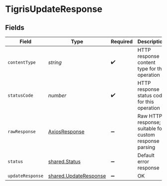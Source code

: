 # TigrisUpdateResponse


## Fields

| Field                                                                 | Type                                                                  | Required                                                              | Description                                                           |
| --------------------------------------------------------------------- | --------------------------------------------------------------------- | --------------------------------------------------------------------- | --------------------------------------------------------------------- |
| `contentType`                                                         | *string*                                                              | :heavy_check_mark:                                                    | HTTP response content type for this operation                         |
| `statusCode`                                                          | *number*                                                              | :heavy_check_mark:                                                    | HTTP response status code for this operation                          |
| `rawResponse`                                                         | [AxiosResponse](https://axios-http.com/docs/res_schema)               | :heavy_minus_sign:                                                    | Raw HTTP response; suitable for custom response parsing               |
| `status`                                                              | [shared.Status](../../../sdk/models/shared/status.md)                 | :heavy_minus_sign:                                                    | Default error response                                                |
| `updateResponse`                                                      | [shared.UpdateResponse](../../../sdk/models/shared/updateresponse.md) | :heavy_minus_sign:                                                    | OK                                                                    |